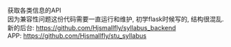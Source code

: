 获取各类信息的API<br>
因为兼容性问题这份代码需要一直运行和维护, 初学flask时候写的, 结构很混乱.<br>
新的后台: https://github.com/Hjsmallfly/syllabus_backend <br>
APP: https://github.com/Hjsmallfly/stu_syllabus

